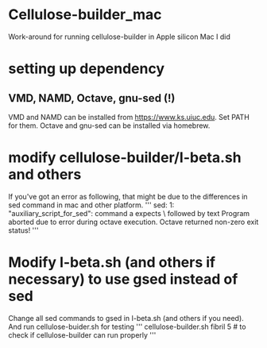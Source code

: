 # Cellulose-builder_mac
Work-around for running cellulose-builder in Apple silicon Mac I did


# setting up dependency
## VMD, NAMD, Octave, gnu-sed (!)
VMD and NAMD can be installed from https://www.ks.uiuc.edu. Set PATH for them.
Octave and gnu-sed can be installed via homebrew.

# modify cellulose-builder/I-beta.sh and others
If you've got an error as following, that might be due to the differences in sed command in mac and other platform.
'''
sed: 1: "auxiliary_script_for_sed": command a expects \ followed by text
 Program aborted due to error during octave execution. Octave returned non-zero exit status!
'''

# Modify I-beta.sh (and others if necessary) to use gsed instead of sed
Change all sed commands to gsed in I-beta.sh (and others if you need).
And run cellulose-buider.sh for testing
'''
cellulose-builder.sh fibril 5 # to check if cellulose-builder can run properly
'''
